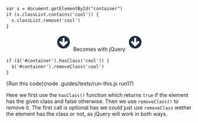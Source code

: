 
```
var x = document.getElementById("container")
if (x.classList.contains('cool')) {
  x.classList.remove('cool')
}
```

<p style="text-align:center;"> <img src=".guides/img/arrow_down.png" class="arrow_down" /> Becomes with jQuery <img src=".guides/img/arrow_down.png" class="arrow_down" /> </p>


```
if ($('#container').hasClass('cool')) {
  $('#container').removeClass('cool')
}
```
{Run this code}(node .guides/tests/run-this.js run17)

Here we first use the `hasClass()` function which returns `true` if the element has the given class and false otherwise. Then we use `removeClass()` to remove it. The first call is optional has we could just use `removeClass` wether the element has the class or not, as jQuery will work in both ways.